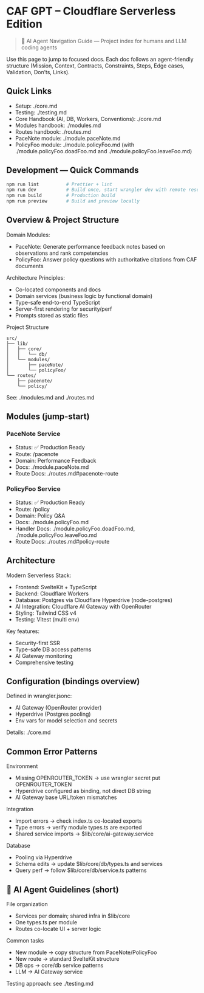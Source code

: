 # CAF GPT – Cloudflare Serverless Edition

> 🤖 AI Agent Navigation Guide — Project index for humans and LLM coding agents

Use this page to jump to focused docs. Each doc follows an agent-friendly structure (Mission, Context, Contracts, Constraints, Steps, Edge cases, Validation, Don’ts, Links).

## Quick Links

- Setup: ./core.md
- Testing: ./testing.md
- Core Handbook (AI, DB, Workers, Conventions): ./core.md
- Modules handbook: ./modules.md
- Routes handbook: ./routes.md
- PaceNote module: ./module.paceNote.md
- PolicyFoo module: ./module.policyFoo.md (with ./module.policyFoo.doadFoo.md and ./module.policyFoo.leaveFoo.md)

## Development — Quick Commands

```bash
npm run lint          # Prettier + lint
npm run dev           # Build once, start wrangler dev with remote resources
npm run build         # Production build
npm run preview       # Build and preview locally
```

## Overview & Project Structure

Domain Modules:

- PaceNote: Generate performance feedback notes based on observations and rank competencies
- PolicyFoo: Answer policy questions with authoritative citations from CAF documents

Architecture Principles:

- Co-located components and docs
- Domain services (business logic by functional domain)
- Type-safe end-to-end TypeScript
- Server-first rendering for security/perf
- Prompts stored as static files

Project Structure

```
src/
├── lib/
│   ├── core/
│   │   └── db/
│   └── modules/
│       ├── paceNote/
│       └── policyFoo/
└── routes/
    ├── pacenote/
    └── policy/
```

See: ./modules.md and ./routes.md

## Modules (jump-start)

### PaceNote Service

- Status: ✅ Production Ready
- Route: /pacenote
- Domain: Performance Feedback
- Docs: ./module.paceNote.md
- Route Docs: ./routes.md#pacenote-route

### PolicyFoo Service

- Status: ✅ Production Ready
- Route: /policy
- Domain: Policy Q&A
- Docs: ./module.policyFoo.md
- Handler Docs: ./module.policyFoo.doadFoo.md, ./module.policyFoo.leaveFoo.md
- Route Docs: ./routes.md#policy-route

## Architecture

Modern Serverless Stack:

- Frontend: SvelteKit + TypeScript
- Backend: Cloudflare Workers
- Database: Postgres via Cloudflare Hyperdrive (node-postgres)
- AI Integration: Cloudflare AI Gateway with OpenRouter
- Styling: Tailwind CSS v4
- Testing: Vitest (multi env)

Key features:

- Security-first SSR
- Type-safe DB access patterns
- AI Gateway monitoring
- Comprehensive testing

## Configuration (bindings overview)

Defined in wrangler.jsonc:

- AI Gateway (OpenRouter provider)
- Hyperdrive (Postgres pooling)
- Env vars for model selection and secrets

Details: ./core.md

## Common Error Patterns

Environment

- Missing OPENROUTER_TOKEN → use wrangler secret put OPENROUTER_TOKEN
- Hyperdrive configured as binding, not direct DB string
- AI Gateway base URL/token mismatches

Integration

- Import errors → check index.ts co-located exports
- Type errors → verify module types.ts are exported
- Shared service imports → $lib/core/ai-gateway.service

Database

- Pooling via Hyperdrive
- Schema edits → update $lib/core/db/types.ts and services
- Query perf → follow $lib/core/db/service.ts patterns

## 📎 AI Agent Guidelines (short)

File organization

- Services per domain; shared infra in $lib/core
- One types.ts per module
- Routes co-locate UI + server logic

Common tasks

- New module → copy structure from PaceNote/PolicyFoo
- New route → standard SvelteKit structure
- DB ops → core/db service patterns
- LLM → AI Gateway service

Testing approach: see ./testing.md
